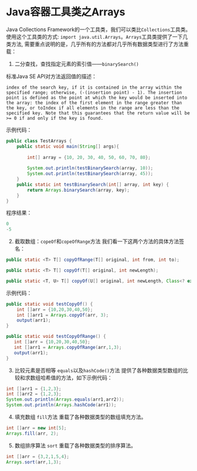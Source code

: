 # Java容器工具类之Arrays
Java Collections Framework的一个工具类，我们可以类比`Collections`工具类。使用这个工具类的方式: `import java.util.Arrays`。`Arrays`工具类提供了一下几类方法, 需要重点说明的是，几乎所有的方法都对几乎所有数据类型进行了方法重载：

1. 二分查找，查找指定元素的索引值——`binarySearch()`

标准Java SE API对方法返回值的描述：

`index of the search key, if it is contained in the array within the specified range; otherwise, (-(insertion point) - 1). The insertion point is defined as the point at which the key would be inserted into the array: the index of the first element in the range greater than the key, or toIndex if all elements in the range are less than the specified key. Note that this guarantees that the return value will be >= 0 if and only if the key is found. `

示例代码：
```java
public class TestArrays {
    public static void main(String[] args){
        
        int[] array = {10, 20, 30, 40, 50, 60, 70, 80};
        
        System.out.println(testBinarySearch(array, 10));
        System.out.println(testBinarySearch(array, 45));
    }
    public static int testBinarySearch(int[] array, int key) {
        return Arrays.binarySearch(array, key);
    }
}

```
程序结果：
```java
0
-5
```

2. 截取数组：`copeOf`和`copeOfRange`方法
我们看一下这两个方法的具体方法签名：

```java
public static <T> T[] copyOfRange(T[] original, int from, int to);

public static <T> T[] copyOf(T[] original, int newLength);

public static <T, U> T[] copyOf(U[] original, int newLength, Class<? extends T[]> newType)
```

示例代码：

```java
public static void testCopyOf() {
    int []arr = {10,20,30,40,50};
    int []arr1 = Arrays.copyOf(arr, 3);
    output(arr1);
}
```

```java
public static void testCopyOfRange() {
   int []arr = {10,20,30,40,50};
   int []arr1 = Arrays.copyOfRange(arr,1,3);
   output(arr1);
}

```


3. 比较元素是否相等 `equals`以及`hashCode()`方法
提供了各种数据类型数组的比较和求数组哈希值的方法，如下示例代码：

```java
int []arr1 = {1,2,3};
int []arr2 = {1,2,3};
System.out.println(Arrays.equals(arr1,arr2));
System.out.println(Arrays.hashCode(arr1));
```

4. 填充数组 `fill`方法
重载了各种数据类型的数组填充方法。

```java
int []arr = new int[5];
Arrays.fill(arr, 2);
```

5. 数组排序算法 `sort`
重载了各种数据类型的排序算法。

```java
int []arr = {3,2,1,5,4};
Arrays.sort(arr,1,3);
```
